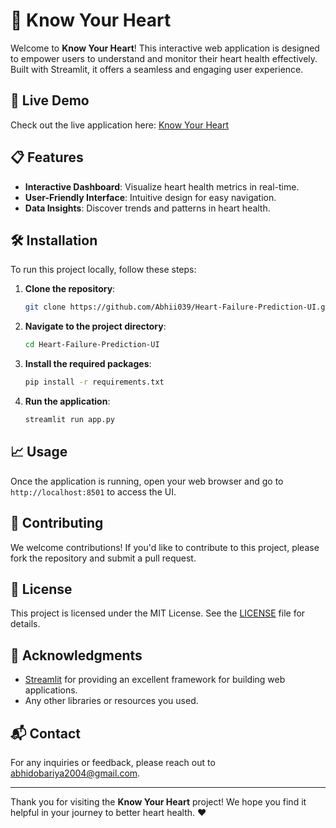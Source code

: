 # 🌟 Know Your Heart

Welcome to **Know Your Heart**! This interactive web application is designed to empower users to understand and monitor their heart health effectively. Built with Streamlit, it offers a seamless and engaging user experience.

## 🚀 Live Demo

Check out the live application here: [Know Your Heart](https://knowyourheart.streamlit.app/)

## 📋 Features

- **Interactive Dashboard**: Visualize heart health metrics in real-time.
- **User-Friendly Interface**: Intuitive design for easy navigation.
- **Data Insights**: Discover trends and patterns in heart health.

## 🛠️ Installation

To run this project locally, follow these steps:

1. **Clone the repository**:
   ```bash
   git clone https://github.com/Abhii039/Heart-Failure-Prediction-UI.git
   ```
2. **Navigate to the project directory**:
   ```bash
   cd Heart-Failure-Prediction-UI
   ```
3. **Install the required packages**:
   ```bash
   pip install -r requirements.txt
   ```
4. **Run the application**:
   ```bash
   streamlit run app.py
   ```

## 📈 Usage

Once the application is running, open your web browser and go to `http://localhost:8501` to access the UI.

## 🤝 Contributing

We welcome contributions! If you'd like to contribute to this project, please fork the repository and submit a pull request. 

## 📜 License

This project is licensed under the MIT License. See the [LICENSE](LICENSE) file for details.

## 🙏 Acknowledgments

- [Streamlit](https://streamlit.io/) for providing an excellent framework for building web applications.
- Any other libraries or resources you used.

## 📬 Contact

For any inquiries or feedback, please reach out to [abhidobariya2004@gmail.com](mailto:abhidobariya2004@gmail.com).

---

Thank you for visiting the **Know Your Heart** project! We hope you find it helpful in your journey to better heart health. ❤️
